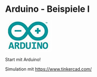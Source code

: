 # Arduino - Beispiele I
![ardu](https://github.com/frankyhub/png/blob/master/ardu.png)

Start mit Arduino!

Simulation mit https://www.tinkercad.com/

